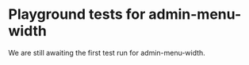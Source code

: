# Playground tests for admin-menu-width
We are still awaiting the first test run for admin-menu-width.

